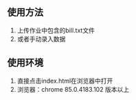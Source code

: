 ## 使用方法
1. 上传作业中包含的bill.txt文件
2. 或者手动录入数据

## 使用环境
1. 直接点击index.html在浏览器中打开
2. 浏览器：chrome 85.0.4183.102 版本以上




